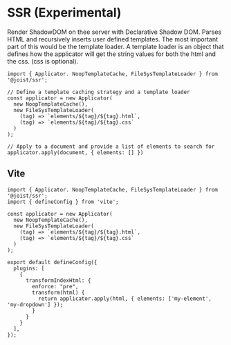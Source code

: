 # SSR (Experimental)

Render ShadowDOM on thee server with Declarative Shadow DOM. Parses HTML and recursively inserts user defined templates. The most important part of this would be the template loader. A template loader is an object that defines how the applicator will get the string values for both the html and the css. (css is optional).

```TS
import { Applicator. NoopTemplateCache, FileSysTemplateLoader } from '@joist/ssr';

// Define a template caching strategy and a template loader
const applicator = new Applicator(
  new NoopTemplateCache(),
  new FileSysTemplateLoader(
    (tag) => `elements/${tag}/${tag}.html`,
    (tag) => `elements/${tag}/${tag}.css`
  )
);

// Apply to a document and provide a list of elements to search for
applicator.apply(document, { elements: [] })
```

## Vite

```TS
import { Applicator. NoopTemplateCache, FileSysTemplateLoader } from '@joist/ssr';
import { defineConfig } from 'vite';

const applicator = new Applicator(
  new NoopTemplateCache(),
  new FileSysTemplateLoader(
    (tag) => `elements/${tag}/${tag}.html`,
    (tag) => `elements/${tag}/${tag}.css`
  )
);

export default defineConfig({
  plugins: [
    {
      transformIndexHtml: {
        enforce: "pre",
        transform(html) {
          return applicator.apply(html, { elements: ['my-element', 'my-dropdown'] });
        }
      }
    }
  ],
});
```

